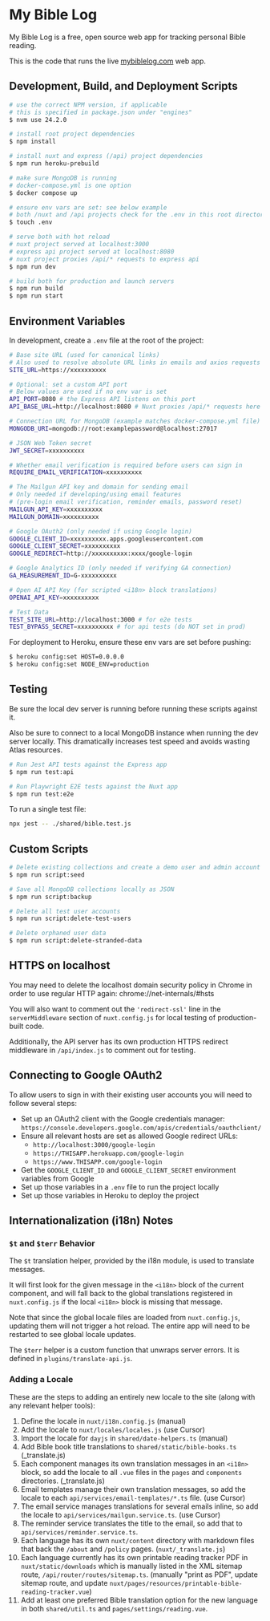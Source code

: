 # My Bible Log

My Bible Log is a free, open source web app for tracking personal Bible reading.

This is the code that runs the live [mybiblelog.com](https://www.mybiblelog.com/) web app.

## Development, Build, and Deployment Scripts

```bash
# use the correct NPM version, if applicable
# this is specified in package.json under "engines"
$ nvm use 24.2.0

# install root project dependencies
$ npm install

# install nuxt and express (/api) project dependencies
$ npm run heroku-prebuild

# make sure MongoDB is running
# docker-compose.yml is one option
$ docker compose up

# ensure env vars are set: see below example
# both /nuxt and /api projects check for the .env in this root directory
$ touch .env

# serve both with hot reload
# nuxt project served at localhost:3000
# express api project served at localhost:8080
# nuxt project proxies /api/* requests to express api
$ npm run dev

# build both for production and launch servers
$ npm run build
$ npm run start
```

## Environment Variables

In development, create a `.env` file at the root of the project:

```bash
# Base site URL (used for canonical links)
# Also used to resolve absolute URL links in emails and axios requests
SITE_URL=https://xxxxxxxxxx

# Optional: set a custom API port
# Below values are used if no env var is set
API_PORT=8080 # the Express API listens on this port
API_BASE_URL=http://localhost:8080 # Nuxt proxies /api/* requests here

# Connection URL for MongoDB (example matches docker-compose.yml file)
MONGODB_URI=mongodb://root:examplepassword@localhost:27017

# JSON Web Token secret
JWT_SECRET=xxxxxxxxxx

# Whether email verification is required before users can sign in
REQUIRE_EMAIL_VERIFICATION=xxxxxxxxxx

# The Mailgun API key and domain for sending email
# Only needed if developing/using email features
# (pre-login email verification, reminder emails, password reset)
MAILGUN_API_KEY=xxxxxxxxxx
MAILGUN_DOMAIN=xxxxxxxxxx

# Google OAuth2 (only needed if using Google login)
GOOGLE_CLIENT_ID=xxxxxxxxxx.apps.googleusercontent.com
GOOGLE_CLIENT_SECRET=xxxxxxxxxx
GOOGLE_REDIRECT=http://xxxxxxxxxx:xxxx/google-login

# Google Analytics ID (only needed if verifying GA connection)
GA_MEASUREMENT_ID=G-xxxxxxxxxx

# Open AI API Key (for scripted <i18n> block translations)
OPENAI_API_KEY=xxxxxxxxxx

# Test Data
TEST_SITE_URL=http://localhost:3000 # for e2e tests
TEST_BYPASS_SECRET=xxxxxxxxxx # for api tests (do NOT set in prod)
```

For deployment to Heroku, ensure these env vars are set before pushing:

```bash
$ heroku config:set HOST=0.0.0.0
$ heroku config:set NODE_ENV=production
```

## Testing

Be sure the local dev server is running before running these scripts against it.

Also be sure to connect to a local MongoDB instance when running the dev server locally. This dramatically increases test speed and avoids wasting Atlas resources.

```bash
# Run Jest API tests against the Express app
$ npm run test:api

# Run Playwright E2E tests against the Nuxt app
$ npm run test:e2e
```

To run a single test file:

```sh
npx jest -- ./shared/bible.test.js
```

## Custom Scripts

```bash
# Delete existing collections and create a demo user and admin account
$ npm run script:seed

# Save all MongoDB collections locally as JSON
$ npm run script:backup

# Delete all test user accounts
$ npm run script:delete-test-users

# Delete orphaned user data
$ npm run script:delete-stranded-data
```

## HTTPS on localhost

You may need to delete the localhost domain security policy in Chrome in order to use regular HTTP again: chrome://net-internals/#hsts

You will also want to comment out the `'redirect-ssl'` line in the `serverMiddleware` section of `nuxt.config.js` for local testing of production-built code.

Additionally, the API server has its own production HTTPS redirect middleware in `/api/index.js` to comment out for testing.

## Connecting to Google OAuth2

To allow users to sign in with their existing user accounts you will need to follow several steps:

- Set up an OAuth2 client with the Google credentials manager: `https://console.developers.google.com/apis/credentials/oauthclient/`
- Ensure all relevant hosts are set as allowed Google redirect URLs:
  - `http://localhost:3000/google-login`
  - `https://THISAPP.herokuapp.com/google-login`
  - `https://www.THISAPP.com/google-login`
- Get the `GOOGLE_CLIENT_ID` and `GOOGLE_CLIENT_SECRET` environment variables from Google
- Set up those variables in a `.env` file to run the project locally
- Set up those variables in Heroku to deploy the project

## Internationalization (i18n) Notes

### `$t` and `$terr` Behavior

The `$t` translation helper, provided by the i18n module, is used to translate messages.

It will first look for the given message in the `<i18n>` block of the current component, and will fall back to the global translations registered in `nuxt.config.js` if the local `<i18n>` block is missing that message.

Note that since the global locale files are loaded from `nuxt.config.js`, updating them will not trigger a hot reload. The entire app will need to be restarted to see global locale updates.

The `$terr` helper is a custom function that unwraps server errors. It is defined in `plugins/translate-api.js`.

### Adding a Locale

These are the steps to adding an entirely new locale to the site (along with any relevant helper tools):

1. Define the locale in `nuxt/i18n.config.js` (manual)
1. Add the locale to `nuxt/locales/locales.js` (use Cursor)
1. Import the locale for `dayjs` in `shared/date-helpers.ts` (manual)
1. Add Bible book title translations to `shared/static/bible-books.ts` (\_translate.js)
1. Each component manages its own translation messages in an `<i18n>` block, so add the locale to all `.vue` files in the `pages` and `components` directories. (\_translate.js)
1. Email templates manage their own translation messages, so add the locale to each `api/services/email-templates/*.ts` file. (use Cursor)
1. The email service manages translations for several emails inline, so add the locale to `api/services/mailgun.service.ts`. (use Cursor)
1. The reminder service translates the title to the email, so add that to `api/services/reminder.service.ts`.
1. Each language has its own `nuxt/content` directory with markdown files that back the `/about` and `/policy` pages. (`nuxt/_translate.js`)
1. Each language currently has its own printable reading tracker PDF in `nuxt/static/downloads` which is manually listed in the XML sitemap route, `/api/router/routes/sitemap.ts`. (manually "print as PDF", update sitemap route, and update `nuxt/pages/resources/printable-bible-reading-tracker.vue`)
1. Add at least one preferred Bible translation option for the new language in both `shared/util.ts` and `pages/settings/reading.vue`.
